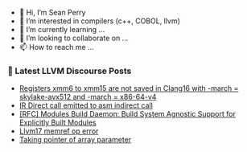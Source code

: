 - 👋 Hi, I’m Sean Perry
- 👀 I’m interested in compilers (c++, COBOL, llvm)
- 🌱 I’m currently learning ...
- 💞️ I’m looking to collaborate on ...
- 📫 How to reach me ...

<!---
s66perry/s66perry is a ✨ special ✨ repository because its `README.md` (this file) appears on your GitHub profile.
You can click the Preview link to take a look at your changes.
--->
### 📕 Latest LLVM Discourse Posts

<!-- DISCOURSE-LLVM:START -->
- [Registers xmm6 to xmm15 are not saved in Clang16 with -march = skylake-avx512 and -march = x86-64-v4](https://discourse.llvm.org/t/registers-xmm6-to-xmm15-are-not-saved-in-clang16-with-march-skylake-avx512-and-march-x86-64-v4/71622#post_5)
- [IR Direct call emitted to asm indirect call](https://discourse.llvm.org/t/ir-direct-call-emitted-to-asm-indirect-call/71422#post_7)
- [[RFC] Modules Build Daemon: Build System Agnostic Support for Explicitly Built Modules](https://discourse.llvm.org/t/rfc-modules-build-daemon-build-system-agnostic-support-for-explicitly-built-modules/71524?page=2#post_24)
- [Llvm17 memref op error](https://discourse.llvm.org/t/llvm17-memref-op-error/71651#post_1)
- [Taking pointer of array parameter](https://discourse.llvm.org/t/taking-pointer-of-array-parameter/71650#post_2)
<!-- DISCOURSE-LLVM:END -->
